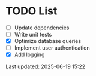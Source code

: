 # TODO List

- [ ] Update dependencies
- [ ] Write unit tests
- [x] Optimize database queries
- [ ] Implement user authentication
- [x] Add logging

Last updated: 2025-06-19 15:22
